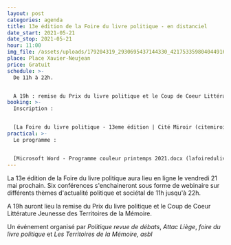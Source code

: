 ```yaml
---
layout: post
categories: agenda
title: 13e édition de la Foire du livre politique - en distanciel
date_start: 2021-05-21
date_stop: 2021-05-21
hour: 11:00
img_file: /assets/uploads/179204319_2930695437144330_4217533598040449163_n.jpg
place: Place Xavier-Neujean
price: Gratuit
schedule: >-
  De 11h à 22h.


  A 19h : remise du Prix du livre politique et le Coup de Coeur Littérature Jeunesse des Territoires de la Mémoire
booking: >-
  Inscription :


  [La Foire du livre politique - 13eme édition | Cité Miroir (citemiroir.be)](https://www.citemiroir.be/fr/activite/la-foire-du-livre-politique-13eme-edition?fbclid=IwAR2n63hoqXxv5-HOoCHR6MctRjHMbtrIQepKz3LGw7ENeUrAydzp92p9V6Q)
practical: >-
  Le programme :


  [Microsoft Word - Programme couleur printemps 2021.docx (lafoiredulivre.net)](http://lafoiredulivre.net/wp-content/uploads/2021/04/Programme-couleur-printemps-2021-1.pdf?fbclid=IwAR2HcKjet_aGRFuYHDqecQaiH0FleK_qg85ER-D-HsKK2MNv6Up3jV5naY8)
---
```

La 13e édition de la Foire du livre politique aura lieu en ligne le vendredi 21 mai prochain. Six conférences s'enchaineront sous forme de webinaire sur différents thèmes d'actualité politique et sociétal de 11h jusqu'à 22h.

A 19h auront lieu la remise du Prix du livre politique et le Coup de Coeur Littérature Jeunesse des Territoires de la Mémoire.

Un événement organisé par *Politique revue de débats*, *Attac Liège*, *foire du livre politique* et *Les Territoires de la Mémoire, asbl*